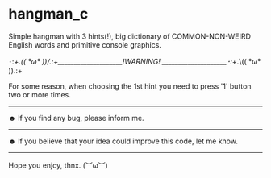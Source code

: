 # hangman_c
Simple hangman with 3 hints(!), big dictionary of COMMON-NON-WEIRD English words and primitive console graphics.


･:*+.(( °ω° ))/.:+____________________!WARNING! ____________________･:*+.\\(( °ω° )).:+

For some reason, when choosing the 1st hint you need to press '1' button two or more times.
_______________________________________________________________________________________________________
☻ If you find any bug, please inform me.
_______________________________________________________________________________________________________
☻ If you believe that your idea could improve this code, let me know.
_______________________________________________________________________________________________________

Hope you enjoy, thnx.
(︶ω︶)
